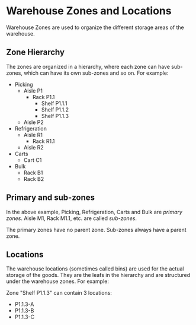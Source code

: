 # Warehouse Zones and Locations

Warehouse Zones are used to organize the different storage areas of the warehouse.

## Zone Hierarchy

The zones are organized in a hierarchy, where each zone can have sub-zones, which can have its own sub-zones and so on.
For example:

- Picking
  - Aisle P1
    - Rack P1.1
      - Shelf P1.1.1
      - Shelf P1.1.2
      - Shelf P1.1.3
  - Aisle P2
- Refrigeration
  - Aisle R1
    - Rack R1.1
  - Aisle R2
- Carts
  - Cart C1
- Bulk
  - Rack B1
  - Rack B2

## Primary and sub-zones

In the above example, Picking, Refrigeration, Carts and Bulk are *primary zones*. Aisle M1, Rack M1.1, etc. are called *sub-zones*.

The primary zones have no parent zone. Sub-zones always have a parent zone.

## Locations

The warehouse locations (sometimes called bins) are used for the actual storage of the goods.
They are the leafs in the hierarchy and are structured under the warehouse zones.
For example:

Zone "Shelf P1.1.3" can contain 3 locations:

- P1.1.3-A
- P1.1.3-B
- P1.1.3-C
